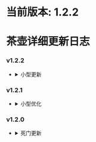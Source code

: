 # 当前版本: 1.2.2

# 茶壶详细更新日志
### v1.2.2
* <details><summary>小型更新</summary>

    * 内容：
        
        1.  新增投票更改游戏模式
        2.  更改了动态服名游戏模式获取方式
        3.  slot能修改显示玩家数以及增加退出连接提示功能

    * 文件：

        * 新增addons/sourcemod/plugins/5_S/change_game_mode.smx
        * 改动addons/sourcemod/plugins/5_S/
        
            1. l4d2_dynamic_hostname.smx
            2. l4d2_teapot_commands.smx
        * 新增addons/sourcemod/scripting/1_P/change_game_mode.sp
        * 改动addons/sourcemod/scripting/1_P/
        
            1. l4d2_dynamic_hostname.sp
            2. l4d2_teapot_commands.sp
        * 新增addons/sourcemod/config/hostname/gamemode.txt
</details>

### v1.2.1
* <details><summary>小型优化</summary>

    * 内容:

        1.  非自动加入模式下无额外bot，旁观将不能加入生还
        2.  更改坦克是否激活的判定为left4dhooks内的函数，使得判定更加准确
        3.  安全屋回血后调一帧触发，以兼容其他插件

    * 文件：
        
        *  改动 addons/sourcemod/plugins/4_G/:

            1. bots.smx
            2. l4d2_tankfight.smx
            3. health_return.smx
        * 改动 addons/sourcemod/scripting/1_P/

            1. bots.sp
            2. l4d2_tankfight.sp
            3. health_return.sp
</details>

### v1.2.0
* <details><summary>死门更新</summary>

    * 内容：

        1.  新增礼物盒插件
        2.  新增双倍医疗
        3.  设置了死门专属多特配置
    * 文件：

        1.  新增 addons/sourcemod/data/gift
        2.  新增 addons/sourcemod/plugins/diabled/[DG]l4d2_gift_re.smx
        3.  新增 addons/sourcemod/plugins/diabled/[DG]l4d2_more_medicals.smx
        4.  改动 addons/sourcemod/data/config_DG.cfg
        5.  改动 cfg/vote/1_DG/deathGate.cfg
        6.  改动 cfg/vote/1_DG/unload.cfg
        7.  新增 cfg/vote/sINum/DG
</details>
